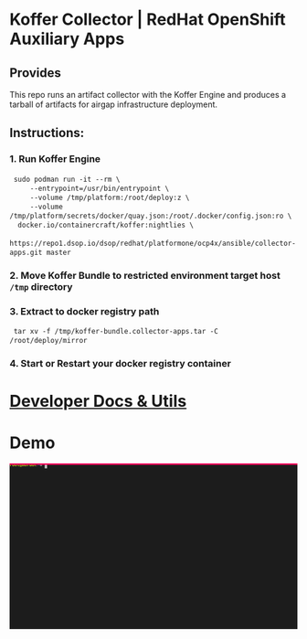 # Koffer Collector | RedHat OpenShift Auxiliary Apps
## Provides
This repo runs an artifact collector with the Koffer Engine and produces a tarball
of artifacts for airgap infrastructure deployment.

## Instructions:
### 1. Run Koffer Engine
```
 sudo podman run -it --rm \
     --entrypoint=/usr/bin/entrypoint \
     --volume /tmp/platform:/root/deploy:z \
     --volume /tmp/platform/secrets/docker/quay.json:/root/.docker/config.json:ro \
  docker.io/containercraft/koffer:nightlies \
  https://repo1.dsop.io/dsop/redhat/platformone/ocp4x/ansible/collector-apps.git master
```
### 2. Move Koffer Bundle to restricted environment target host `/tmp` directory
### 3. Extract to docker registry path
```
 tar xv -f /tmp/koffer-bundle.collector-apps.tar -C /root/deploy/mirror
```
### 4. Start or Restart your docker registry container
# [Developer Docs & Utils](./dev)
# Demo
![bundle](./web/bundle.svg)
